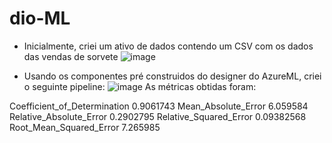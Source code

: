 # dio-ML

- Inicialmente, criei um ativo de dados contendo um CSV com os dados das vendas de sorvete
![image](https://github.com/user-attachments/assets/0084b08e-acfd-4f3f-b361-d8fe4d71c0ba)

- Usando os componentes pré construidos do designer do AzureML, criei o seguinte pipeline:
![image](https://github.com/user-attachments/assets/5543db2e-c463-4827-8eb1-e0fc9b4cf727)
As métricas obtidas foram:

Coefficient_of_Determination
0.9061743
Mean_Absolute_Error
6.059584
Relative_Absolute_Error
0.2902795
Relative_Squared_Error
0.09382568
Root_Mean_Squared_Error
7.265985
